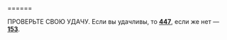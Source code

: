 ======

ПРОВЕРЬТЕ СВОЮ УДАЧУ. Если вы удачливы, то [**447**](#n_447), если же нет — [**153**](#n_153).

